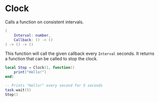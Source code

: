 # Clock

Calls a function on consistent intervals.

```lua
(
	Interval: number,
	Callback: () -> ()
) -> () -> ()
```

This function will call the given callback every `Interval` seconds. It returns a function that can be called to stop the clock.

```lua
local Stop = Clock(1, function()
	print("Hello!")
end)

-- Prints "Hello!" every second for 5 seconds
task.wait(5)
Stop()
```
